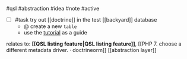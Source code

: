 #qsl #abstraction #idea #note #active 

- [ ] #task try out [[doctrine]] in the test [[backyard]] database
	- @ create a new `table`
	- use the [tutorial](https://www.doctrine-project.org/projects/doctrine-orm/en/3.3/tutorials/getting-started.html#getting-started-with-doctrine) as a guide

relates to: **[[QSL listing feature|QSL listing feature]]**, [[PHP 7. choose a different metadata driver. · doctrineorm]]
[[abstraction layer]]
